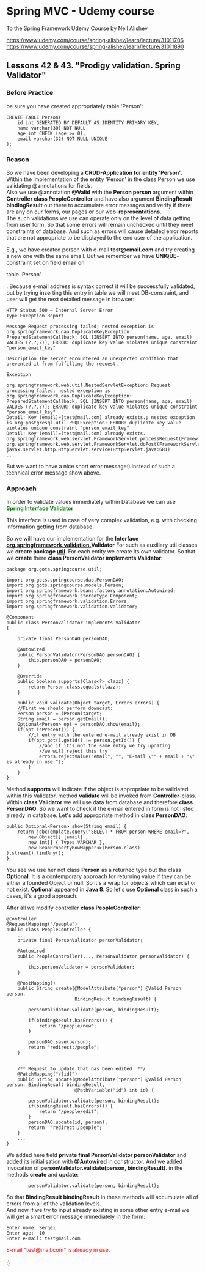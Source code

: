 # Spring MVC - Udemy course
To the Spring Framework Udemy Course by Neil Alishev

https://www.udemy.com/course/spring-alishev/learn/lecture/31011706
https://www.udemy.com/course/spring-alishev/learn/lecture/31011890

<h2>Lessons 42 & 43. "Prodigy validation. Spring Validator"</h2>

<h3>Before Practice</h3>
be sure you have created appropriately table 'Person':

    CREATE TABLE Person(
        id int GENERATED BY DEFAULT AS IDENTITY PRIMARY KEY,
        name varchar(30) NOT NULL,
        age int CHECK (age >= 0),
        email varchar(32) NOT NULL UNIQUE 
    );

<h3>Reason</h3>
So we have been developing a <b>CRUD-Application for entity 'Person'</b>.
Within the implementation of the entity 'Person' in the class Person we use
validating @annotations for fields.
<br>Also we use @annotation <b>@Valid</b> with the <b>Person person</b>
argument within <b>Controller class PeopleController</b>
and have also argument <b>BindingResult bindingResult</b>
out there to accumulate error messages and verify if there are
any on our forms, our pages or our web-<b>representations</b>.
<br>The such validations we use can operate only on the level
of data getting from user form. So that some errors will remain unchecked
until they meet constraints of database. And such as errors will cause detailed
error reports that are not appropriate to be displayed to the end user of the
application. 
<p>E.g., we have created person with e-mail <b>test@email.com</b>
and try creating a new one with the same email. But
we remember we have <b>UNIQUE</b>-constraint set on field <b>email</b>
on <p>table 'Person'</p>. Because e-mail address is syntax correct
it will be successfully validated, but by trying inserting
this entry in table we will meet DB-constraint, and user
will get the next detailed message in browser:

    HTTP Status 500 – Internal Server Error
    Type Exception Report

    Message Request processing failed; nested exception is org.springframework.dao.DuplicateKeyException: PreparedStatementCallback; SQL [INSERT INTO person(name, age, email) VALUES (?,?,?)]; ERROR: duplicate key value violates unique constraint "person_email_key"

    Description The server encountered an unexpected condition that prevented it from fulfilling the request.

    Exception

    org.springframework.web.util.NestedServletException: Request processing failed; nested exception is org.springframework.dao.DuplicateKeyException: PreparedStatementCallback; SQL [INSERT INTO person(name, age, email) VALUES (?,?,?)]; ERROR: duplicate key value violates unique constraint "person_email_key"
    Detail: Key (email)=(test@mail.com) already exists.; nested exception is org.postgresql.util.PSQLException: ERROR: duplicate key value violates unique constraint "person_email_key"
    Detail: Key (email)=(test@mail.com) already exists.
    org.springframework.web.servlet.FrameworkServlet.processRequest(FrameworkServlet.java:1014)
    org.springframework.web.servlet.FrameworkServlet.doPost(FrameworkServlet.java:909)
    javax.servlet.http.HttpServlet.service(HttpServlet.java:681)
    ...

But we want to have a nice short error message:) instead of such a technical
error message show above.
<h3>Approach</h3>
In order to validate values immediately within Database we can use
<div style="color:green"><b>Spring Interface Validator</b> </div>

This interface is used in case of very complex validation, e.g.
with checking information getting from database.

So we will have our implementation for the <b>Interface <u>org.springframework.validation.</u>Validator</b>
For such as auxiliary util classes we <b>create package <u>util</u></b>.
For each entity we create its own validator. 
So that we <b>create</b> there <b>class PersonValidator implements Validator</b>:

    package org.gots.springcourse.util;
    
    import org.gots.springcourse.dao.PersonDAO;
    import org.gots.springcourse.models.Person;
    import org.springframework.beans.factory.annotation.Autowired;
    import org.springframework.stereotype.Component;
    import org.springframework.validation.Errors;
    import org.springframework.validation.Validator;
    
    @Component
    public class PersonValidator implements Validator
    {
    
        private final PersonDAO personDAO;
    
        @Autowired
        public PersonValidator(PersonDAO personDAO) {
            this.personDAO = personDAO;
        }
    
        @Override
        public boolean supports(Class<?> clazz) {
            return Person.class.equals(clazz);
        }
    
        public void validate(Object target, Errors errors) {
        //First we should perform downcast:
        Person person = (Person)target;
        String email = person.getEmail();
        Optional<Person> opt = personDAO.show(email); 
        if(opt.isPresent()) {
            //if entry with the entered e-mail already exist in DB
            if(opt.get().getId() != person.getId()) {
                //and if it's not the same entry we try updating
                //we will reject this try
                errors.rejectValue("email", "", "E-mail \"" + email + "\" is already in use.");
            }
        }
    }

Method <b>supports</b> will indicate if the object is appropriate to be validated within this Validator.
method <b>validate</b> will be invoked from <b>Controller</b>-class. Within <b>class Validator</b>
we will use data from database and therefore <b>class PersonDAO</b>.
So we want to check if the e-mail entered in form is not listed already in database.
Let's add appropriate method in <b>class PersonDAO</b>:

    public Optional<Person> show(String email) {
        return jdbcTemplate.query("SELECT * FROM person WHERE email=?",
            new Object[] {email} ,
            new int[] { Types.VARCHAR },
            new BeanPropertyRowMapper<>(Person.class) ).stream().findAny();
    }
    

You see we use her not class <b>Person</b> as a returned type but the class <b>Optional<Person></b>.
It is a contemporary approach for returning value if they can be either a founded Object or null. 
So it's a wrap for objects which can exist or not exist. <b>Optional<T></b> appeared
in <b>Java 8</b>. So let's use <b>Optional<T></b> class in such a cases, it's a good approach.

After all we modify controller <b>class PeopleController</b>:


    @Controller
    @RequestMapping("/people")
    public class PeopleController {
        ...        
        private final PersonValidator personValidator;
    
        @Autowired
        public PeopleController(..., PersonValidator personValidator) {
            ...
            this.personValidator = personValidator;
        }
    
        @PostMapping()
        public String create(@ModelAttribute("person") @Valid Person person,
                             BindingResult bindingResult) {
    
            personValidator.validate(person, bindingResult);
        
            if(bindingResult.hasErrors()) {
                return "/people/new";
            }
        
            personDAO.save(person);
            return "redirect:/people";
        }
    
        
        /** Request to update that has been edited  **/
        @PatchMapping("/{id}")
        public String update(@ModelAttribute("person") @Valid Person person, BindingResult bindingResult,
                             @PathVariable("id") int id) {
    
            personValidator.validate(person, bindingResult);
            if(bindingResult.hasErrors()) {
                return "/people/edit";
            }
            personDAO.update(id, person);
            return  "redirect:/people";
        }
        ...
    }



We added here field <b>private final PersonValidator personValidator</b> and added its initialisation
with <b>@Autowired</b> in constructor. And we added invocation of <b>personValidator.validate(person, bindingResult)</b>.
in the methods <b>create</b> and <b>update</b>:

            personValidator.validate(person, bindingResult);

So that <b>BindingResult bindingResult</b> in these methods will accumulate all of errors from all of the
validation levels.
<br>And now if we try to input already existing in some other entry e-mail we will get a smart error message
immediately in the form:

    Enter name: Sergei
    Enter age:  10
    Enter e-mail: test@mail.com
<div style ="color:red">E-mail "test@mail.com" is already in use. </div>
<br>:)



